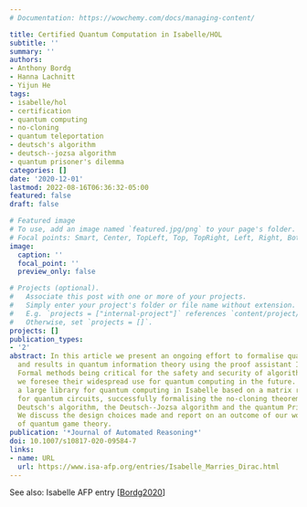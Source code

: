 ```yaml
---
# Documentation: https://wowchemy.com/docs/managing-content/

title: Certified Quantum Computation in Isabelle/HOL
subtitle: ''
summary: ''
authors:
- Anthony Bordg
- Hanna Lachnitt
- Yijun He
tags:
- isabelle/hol
- certification
- quantum computing
- no-cloning
- quantum teleportation
- deutsch's algorithm
- deutsch--jozsa algorithm
- quantum prisoner's dilemma
categories: []
date: '2020-12-01'
lastmod: 2022-08-16T06:36:32-05:00
featured: false
draft: false

# Featured image
# To use, add an image named `featured.jpg/png` to your page's folder.
# Focal points: Smart, Center, TopLeft, Top, TopRight, Left, Right, BottomLeft, Bottom, BottomRight.
image:
  caption: ''
  focal_point: ''
  preview_only: false

# Projects (optional).
#   Associate this post with one or more of your projects.
#   Simply enter your project's folder or file name without extension.
#   E.g. `projects = ["internal-project"]` references `content/project/deep-learning/index.md`.
#   Otherwise, set `projects = []`.
projects: []
publication_types:
- '2'
abstract: In this article we present an ongoing effort to formalise quantum algorithms
  and results in quantum information theory using the proof assistant Isabelle/HOL.
  Formal methods being critical for the safety and security of algorithms and protocols,
  we foresee their widespread use for quantum computing in the future. We have developed
  a large library for quantum computing in Isabelle based on a matrix representation
  for quantum circuits, successfully formalising the no-cloning theorem, quantum teleportation,
  Deutsch's algorithm, the Deutsch--Jozsa algorithm and the quantum Prisoner's Dilemma.
  We discuss the design choices made and report on an outcome of our work in the field
  of quantum game theory.
publication: '*Journal of Automated Reasoning*'
doi: 10.1007/s10817-020-09584-7
links:
- name: URL
  url: https://www.isa-afp.org/entries/Isabelle_Marries_Dirac.html
---
```

See also: Isabelle AFP entry [[Bordg2020](../Bordg2020)]